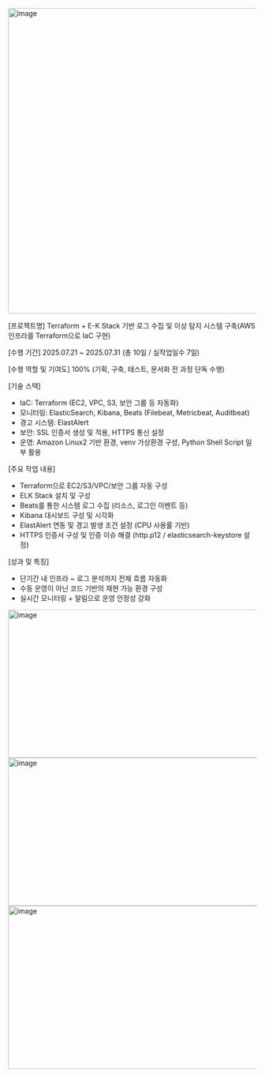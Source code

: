 <img width="1154" height="619" alt="image" src="https://github.com/user-attachments/assets/a1d4fe92-64b3-4321-8776-7b5661e55dda" />

[프로젝트명] Terraform + E-K Stack 기반 로그 수집 및 이상 탐지 시스템 구축(AWS 인프라를 Terraform으로 IaC 구현)

[수행 기간] 2025.07.21 ~ 2025.07.31 (총 10일 / 실작업일수 7일)

[수행 역할 및 기여도] 100% (기획, 구축, 테스트, 문서화 전 과정 단독 수행)

[기술 스택]
- IaC: Terraform (EC2, VPC, S3, 보안 그룹 등 자동화)
- 모니터링: ElasticSearch, Kibana, Beats (Filebeat, Metricbeat, Auditbeat)
- 경고 시스템: ElastAlert
- 보안: SSL 인증서 생성 및 적용, HTTPS 통신 설정
- 운영: Amazon Linux2 기반 환경, venv 가상환경 구성, Python Shell Script 일부 활용

[주요 작업 내용]
- Terraform으로 EC2/S3/VPC/보안 그룹 자동 구성
- ELK Stack 설치 및 구성
- Beats를 통한 시스템 로그 수집 (리소스, 로그인 이벤트 등)
- Kibana 대시보드 구성 및 시각화
- ElastAlert 연동 및 경고 발생 조건 설정 (CPU 사용률 기반)
- HTTPS 인증서 구성 및 인증 이슈 해결 (http.p12 / elasticsearch-keystore 설정)

[성과 및 특징]
- 단기간 내 인프라 ~ 로그 분석까지 전체 흐름 자동화
- 수동 운영이 아닌 코드 기반의 재현 가능 환경 구성
- 실시간 모니터링 + 알림으로 운영 안정성 강화



<img width="574" height="300" alt="image" src="https://github.com/user-attachments/assets/9a89be64-3846-4935-8c6a-32d81a2a78c0" />
<img width="560" height="300" alt="image" src="https://github.com/user-attachments/assets/6c078511-f9c3-4522-a34b-7e51e1fb531e" />
<img width="1158" height="331" alt="image" src="https://github.com/user-attachments/assets/ea7679c9-e3da-4384-aef9-66e4aa476e15" />


